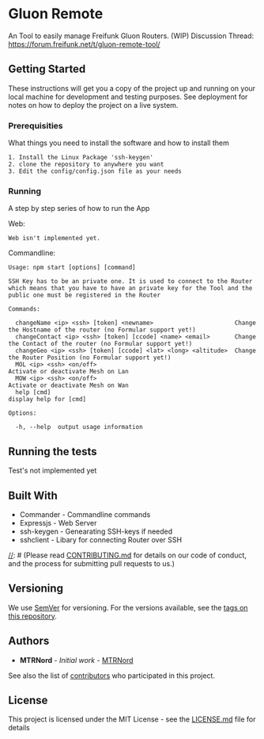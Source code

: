 # Gluon Remote

An Tool to easily manage Freifunk Gluon Routers. (WIP)
Discussion Thread: https://forum.freifunk.net/t/gluon-remote-tool/

## Getting Started

These instructions will get you a copy of the project up and running on your local machine for development and testing purposes. See deployment for notes on how to deploy the project on a live system.

### Prerequisities

What things you need to install the software and how to install them

```
1. Install the Linux Package 'ssh-keygen'
2. clone the repository to anywhere you want
3. Edit the config/config.json file as your needs
```

### Running

A step by step series of how to run the App

Web:

```
Web isn't implemented yet.
```

Commandline:

```
Usage: npm start [options] [command]

SSH Key has to be an private one. It is used to connect to the Router which means that you have to have an private key for the Tool and the public one must be registered in the Router

Commands:

  changeName <ip> <ssh> [token] <newname>                       Change the Hostname of the router (no Formular support yet!)
  changeContact <ip> <ssh> [token] [ccode] <name> <email>       Change the Contact of the router (no Formular support yet!)
  changeGeo <ip> <ssh> [token] [ccode] <lat> <long> <altitude>  Change the Router Position (no Formular support yet!)
  MOL <ip> <ssh> <on/off>                                       Activate or deactivate Mesh on Lan
  MOW <ip> <ssh> <on/off>                                       Activate or deactivate Mesh on Wan
  help [cmd]                                                    display help for [cmd]

Options:

  -h, --help  output usage information

```

## Running the tests

Test's not implemented yet

## Built With

* Commander - Commandline commands
* Expressjs - Web Server
* ssh-keygen - Genearating SSH-keys if needed
* sshclient - Libary for connecting Router over SSH

[//]: # (## Contributing)

[//]: # (Please read [CONTRIBUTING.md](CONTRIBUTING.md) for details on our code of conduct, and the process for submitting pull requests to us.)

## Versioning

We use [SemVer](http://semver.org/) for versioning. For the versions available, see the [tags on this repository](https://github.com/your/project/tags).

## Authors

* **MTRNord** - *Initial work* - [MTRNord](https://github.com/MTRNord)

See also the list of [contributors](https://github.com/MTRNord/gluon_web_remote_node/contributors) who participated in this project.

## License

This project is licensed under the MIT License - see the [LICENSE.md](LICENSE.md) file for details
